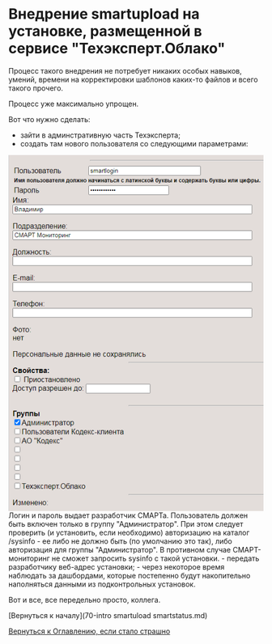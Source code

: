 # Внедрение smartupload на установке, размещенной в сервисе "Техэксперт.Облако"

Процесс такого внедрения не потребует никаких особых навыков, умений, времени на корректировки шаблонов каких-то файлов и всего такого прочего.

Процесс уже максимально упрощен.

Вот что нужно сделать:
- зайти в админстративную часть Техэксперта;
- создать там нового пользователя со следующими параметрами:
<img src="img/implementation/smartonline_user.png" alt="Пользователь СМАРТ" align=top>
Логин и пароль выдает разработчик СМАРТа.
Пользователь должен быть включен только в группу "Администратор".
При этом следует проверить (и установить, если необходимо) авторизацию на каталог /sysinfo - ее либо не должно быть (по умолчанию это так), либо авторизация для группы "Администратор".
В противном случае СМАРТ-мониторинг не сможет запросить sysinfo с такой установки.
- передать разработчику веб-адрес установки;
- через некоторое время наблюдать за дашбордами, которые постепенно будут накопительно наполняться данными из подконтрольных установок.

Вот и все, все передельно просто, коллега.

[Вернуться к началу](70-intro smartuload smartstatus.md)

[Вернуться к Оглавлению, если стало страшно](Readme.md)

